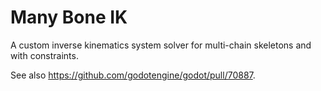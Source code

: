 # Many Bone IK

A custom inverse kinematics system solver for multi-chain skeletons and with constraints.

See also https://github.com/godotengine/godot/pull/70887.

